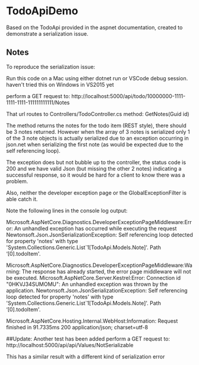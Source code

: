 # TodoApiDemo

Based on the TodoApi provided in the aspnet documentation, created to demonstrate a serialization issue.

## Notes

To reproduce the serialization issue:

Run this code on a Mac using either dotnet run or VSCode debug session.
haven't tried this on Windows in VS2015 yet

perform a GET request to:
http://localhost:5000/api/todo/10000000-1111-1111-1111-111111111111/Notes

That url routes to Controllers/TodoController.cs    method: GetNotes(Guid id)

The method returns the notes for the todo item (REST style), there should be 3 notes returned.
However when the array of 3 notes is serialized only 1 of the 3 note objects is actually serialized
due to an exception occurring in json.net when serializing the first note (as would be expected due to the self referencing loop).

The exception does but not bubble up to the controller, the status code is 200 and we have valid Json (but missing the other 2 notes)
indicating a successful response, so it would be hard for a client to know there was a problem.

Also, neither the developer exception page or the GlobalExceptionFilter is able catch it.

Note the following lines in the console log output:

Microsoft.AspNetCore.Diagnostics.DeveloperExceptionPageMiddleware:Error: An unhandled exception has occurred while executing the request
Newtonsoft.Json.JsonSerializationException: Self referencing loop detected for property 'notes' with type 'System.Collections.Generic.List`1[TodoApi.Models.Note]'. Path ‘[0].todoItem'.

Microsoft.AspNetCore.Diagnostics.DeveloperExceptionPageMiddleware:Warning: The response has already started, the error page middleware will not be executed.
Microsoft.AspNetCore.Server.Kestrel:Error: Connection id "0HKVJ34SUMOMU": An unhandled exception was thrown by the application.
Newtonsoft.Json.JsonSerializationException: Self referencing loop detected for property 'notes' with type 'System.Collections.Generic.List`1[TodoApi.Models.Note]'. Path ‘[0].todoItem'.

Microsoft.AspNetCore.Hosting.Internal.WebHost:Information: Request finished in 91.7335ms 200 application/json; charset=utf-8


##Update:
Another test has been added
perform a GET request to:
http://localhost:5000/api/api/Values/NotSerializable

This has a similar result with a different kind of serialization error
